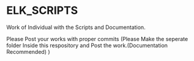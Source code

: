 # ELK_SCRIPTS
Work of Individual with the Scripts and Documentation.

Please Post your works with proper commits
(Please Make the seperate folder Inside this respository and Post the work.(Documentation Recommended) )
